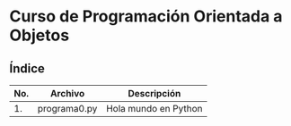 # Curso de Programación Orientada a Objetos

## Índice

|No.|Archivo|Descripción|
|--|--|--|
|1.|programa0.py|Hola mundo en Python|
